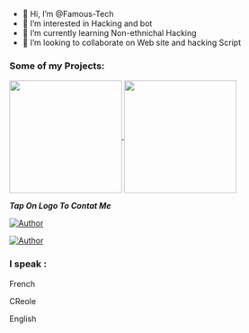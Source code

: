 - 👋 Hi, I’m @Famous-Tech
- 👀 I’m interested in Hacking and bot
- 🌱 I’m currently learning Non-ethnichal Hacking
- 💞️ I’m looking to collaborate on Web site and hacking Script
<h3>Some of my Projects:</h3>

<a href="https://github.com/Famous-Tech/FAMOUS-DDOS">
  <img height=200 align="center" src="https://github-readme-stats.vercel.app/api/pin/?username=Famous-Tech&repo=FAMOUS-DDOS&theme=dark&layout=compact&langs_count=8&card_width=320" />
</a>

<a href="https://github.com/Famous-Tech/FAMOUS-XD">
  <img height=200 align="center" src="https://github-readme-stats.vercel.app/api/pin/?username=Famous-Tech&repo=FAMOUS-XD&theme=dark&layout=compact&langs_count=8&card_width=320" />
</a>


  ***Tap On Logo To Contat Me***


 <p align="left">
<a href="mailto:habyazor@gmail.com"><img title="Author" src="https://img.shields.io/badge/GMAIL-ME-black?style=for-the-badge&logo=Gmail"></a>
 <p align="left"> 
  <a href="https://wa.me/50943782508?text=Hi+Famous-Tech+How+are+you"><img title="Author" src="https://img.shields.io/badge/WHATSAPP-ME-red?style=for-the-badge&logo=WhatsApp"></a>
  <h3>I speak :</h3>
  <p>French</p>
  <p>CReole</p>
  <p>English</p>
  
